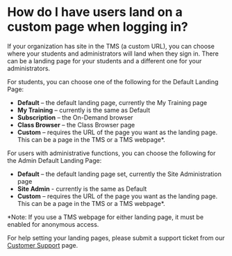 # How do I have users land on a custom page when logging in?

If your organization has site in the TMS (a custom URL), you can choose where your students and administrators will land when they sign in. There can be a landing page for your students and a different one for your administrators.

For students, you can choose one of the following for the Default Landing Page:
- **Default** – the default landing page, currently the My Training page
- **My Training** – currently is the same as Default
- **Subscription** – the On-Demand browser
- **Class Browser** – the Class Browser page
- **Custom** – requires the URL of the page you want as the landing page. This can be a page in the TMS or a TMS webpage*.

For users with administrative functions, you can choose the following for the Admin Default Landing Page:
- **Default** – the default landing page set, currently the Site Administration page
- **Site Admin** - currently is the same as Default
- **Custom** – requires the URL of the page you want as the landing page. This can be a page in the TMS or a TMS webpage*.

*Note: If you use a TMS webpage for either landing page, it must be enabled for anonymous access.

For help setting your landing pages, please submit a support ticket from our [Customer Support](https://www.learnondemandsystems.com/customer-support/) page.

